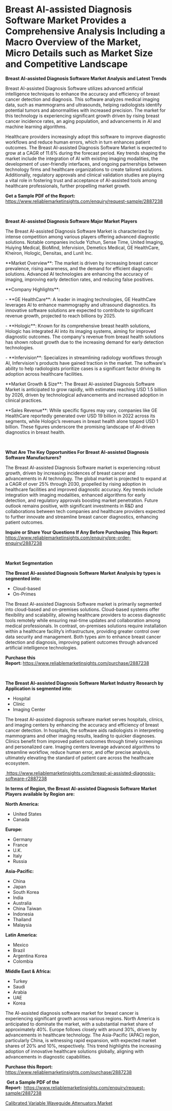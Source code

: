 <p><h1>Breast AI-assisted Diagnosis Software Market Provides a Comprehensive Analysis Including a Macro Overview of the Market, Micro Details such as Market Size and Competitive Landscape</h1></p><p><strong>Breast AI-assisted Diagnosis Software Market Analysis and Latest Trends</strong></p>
<p><p>Breast AI-assisted Diagnosis Software utilizes advanced artificial intelligence techniques to enhance the accuracy and efficiency of breast cancer detection and diagnosis. This software analyzes medical imaging data, such as mammograms and ultrasounds, helping radiologists identify potential tumors and abnormalities with increased precision. The market for this technology is experiencing significant growth driven by rising breast cancer incidence rates, an aging population, and advancements in AI and machine learning algorithms. </p><p>Healthcare providers increasingly adopt this software to improve diagnostic workflows and reduce human errors, which in turn enhances patient outcomes. The Breast AI-assisted Diagnosis Software Market is expected to grow at a CAGR of 11.6% during the forecast period. Key trends shaping the market include the integration of AI with existing imaging modalities, the development of user-friendly interfaces, and ongoing partnerships between technology firms and healthcare organizations to create tailored solutions. Additionally, regulatory approvals and clinical validation studies are playing a vital role in fostering trust and acceptance of AI-assisted tools among healthcare professionals, further propelling market growth.</p></p>
<p><strong>Get a Sample PDF of the Report:&nbsp;</strong> <a href="https://www.reliablemarketinsights.com/enquiry/request-sample/2887238?utm_campaign=2991&utm_medium=2&utm_source=Github&utm_content=ia&utm_term=14032025&utm_id=breast-ai-assisted-diagnosis-software">https://www.reliablemarketinsights.com/enquiry/request-sample/2887238</a></p>
<p>&nbsp;</p>
<p><strong>Breast AI-assisted Diagnosis Software Major Market Players</strong></p>
<p><p>The Breast AI-assisted Diagnosis Software Market is characterized by intense competition among various players offering advanced diagnostic solutions. Notable companies include Yizhun, Sense Time, United Imaging, Huiying Medical, BioMind, Infervision, Demetics Medical, GE HealthCare, Kheiron, Hologic, Densitas, and Lunit Inc.</p><p>**Market Overview**: The market is driven by increasing breast cancer prevalence, rising awareness, and the demand for efficient diagnostic solutions. Advanced AI technologies are enhancing the accuracy of imaging, improving early detection rates, and reducing false positives.</p><p>**Company Highlights**:</p><p>- **GE HealthCare**: A leader in imaging technologies, GE HealthCare leverages AI to enhance mammography and ultrasound diagnostics. Its innovative software solutions are expected to contribute to significant revenue growth, projected to reach billions by 2025.</p><p>  </p><p>- **Hologic**: Known for its comprehensive breast health solutions, Hologic has integrated AI into its imaging systems, aiming for improved diagnostic outcomes. The company's revenue from breast health solutions has shown robust growth due to the increasing demand for early detection technologies.</p><p>- **Infervision**: Specializes in streamlining radiology workflows through AI, Infervision's products have gained traction in the market. The software's ability to help radiologists prioritize cases is a significant factor driving its adoption across healthcare facilities.</p><p>**Market Growth & Size**: The Breast AI-assisted Diagnosis Software Market is anticipated to grow rapidly, with estimates reaching USD 1.5 billion by 2026, driven by technological advancements and increased adoption in clinical practices.</p><p>**Sales Revenue**: While specific figures may vary, companies like GE HealthCare reportedly generated over USD 19 billion in 2022 across its segments, while Hologic’s revenues in breast health alone topped USD 1 billion. These figures underscore the promising landscape of AI-driven diagnostics in breast health.</p></p>
<p>&nbsp;</p>
<p><strong>What Are The Key Opportunities For Breast AI-assisted Diagnosis Software Manufacturers?</strong></p>
<p><p>The Breast AI-assisted Diagnosis Software market is experiencing robust growth, driven by increasing incidences of breast cancer and advancements in AI technology. The global market is projected to expand at a CAGR of over 25% through 2030, propelled by rising adoption in healthcare facilities and improved diagnostic accuracy. Key trends include integration with imaging modalities, enhanced algorithms for early detection, and regulatory approvals boosting market penetration. Future outlook remains positive, with significant investments in R&D and collaborations between tech companies and healthcare providers expected to further innovate and streamline breast cancer diagnostics, enhancing patient outcomes.</p></p>
<p><strong>Inquire or Share Your Questions If Any Before Purchasing This Report:</strong> <a href="https://www.reliablemarketinsights.com/enquiry/pre-order-enquiry/2887238?utm_campaign=2991&utm_medium=2&utm_source=Github&utm_content=ia&utm_term=14032025&utm_id=breast-ai-assisted-diagnosis-software">https://www.reliablemarketinsights.com/enquiry/pre-order-enquiry/2887238</a></p>
<p>&nbsp;</p>
<p><strong>Market Segmentation</strong></p>
<p><strong>The Breast AI-assisted Diagnosis Software Market Analysis by types is segmented into:</strong></p>
<p><ul><li> Cloud-based</li><li>On-Primes </li></ul></p>
<p><p>The Breast AI-assisted Diagnosis Software market is primarily segmented into cloud-based and on-premises solutions. Cloud-based systems offer flexibility and scalability, allowing healthcare providers to access diagnostic tools remotely while ensuring real-time updates and collaboration among medical professionals. In contrast, on-premises solutions require installation within a healthcare facility’s infrastructure, providing greater control over data security and management. Both types aim to enhance breast cancer detection and diagnosis, improving patient outcomes through advanced artificial intelligence technologies.</p></p>
<p><strong>Purchase this Report:&nbsp;</strong><a href="https://www.reliablemarketinsights.com/purchase/2887238?utm_campaign=2991&utm_medium=2&utm_source=Github&utm_content=ia&utm_term=14032025&utm_id=breast-ai-assisted-diagnosis-software">https://www.reliablemarketinsights.com/purchase/2887238</a></p>
<p>&nbsp;</p>
<p><strong>The Breast AI-assisted Diagnosis Software Market Industry Research by Application is segmented into:</strong></p>
<p><ul><li> Hospital</li><li>Clinic</li><li>Imaging Center </li></ul></p>
<p><p>The breast AI-assisted diagnosis software market serves hospitals, clinics, and imaging centers by enhancing the accuracy and efficiency of breast cancer detection. In hospitals, the software aids radiologists in interpreting mammograms and other imaging results, leading to quicker diagnoses. Clinics benefit from improved patient outcomes through timely screenings and personalized care. Imaging centers leverage advanced algorithms to streamline workflow, reduce human error, and offer precise analysis, ultimately elevating the standard of patient care across the healthcare ecosystem.</p></p>
<p><a href="https://www.reliablemarketinsights.com/breast-ai-assisted-diagnosis-software-r2887238?utm_campaign=2991&utm_medium=2&utm_source=Github&utm_content=ia&utm_term=14032025&utm_id=breast-ai-assisted-diagnosis-software">&nbsp;https://www.reliablemarketinsights.com/breast-ai-assisted-diagnosis-software-r2887238</a></p>
<p><strong>In terms of Region, the Breast AI-assisted Diagnosis Software Market Players available by Region are:</strong></p>
<p>
    <p> <strong> North America: </strong>
        <ul>
            <li>United States</li>
            <li>Canada</li>
        </ul>
        </p> 
    <p> <strong> Europe: </strong>
        <ul>
            <li>Germany</li>
            <li>France</li>
            <li>U.K.</li>
            <li>Italy</li>
            <li>Russia</li>
        </ul>
        </p> 
    <p> <strong> Asia-Pacific: </strong>
        <ul>
            <li>China</li>
            <li>Japan</li>
            <li>South Korea</li>
            <li>India</li>
            <li>Australia</li>
            <li>China Taiwan</li>
            <li>Indonesia</li>
            <li>Thailand</li>
            <li>Malaysia</li>
        </ul>
        </p> 
    <p> <strong> Latin America: </strong>
        <ul>
            <li>Mexico</li>
            <li>Brazil</li>
            <li>Argentina Korea</li>
            <li>Colombia</li>
        </ul>
        </p> 
    <p> <strong> Middle East & Africa: </strong>
        <ul>
            <li>Turkey</li>
            <li>Saudi</li>
            <li>Arabia</li>
            <li>UAE</li>
            <li>Korea</li>
        </ul>
    </p>
    </p>
<p><p>The AI-assisted diagnosis software market for breast cancer is experiencing significant growth across various regions. North America is anticipated to dominate the market, with a substantial market share of approximately 40%. Europe follows closely with around 30%, driven by advancements in healthcare technology. The Asia-Pacific (APAC) region, particularly China, is witnessing rapid expansion, with expected market shares of 20% and 10%, respectively. This trend highlights the increasing adoption of innovative healthcare solutions globally, aligning with advancements in diagnostic capabilities.</p></p>
<p><strong>Purchase this Report: </strong><a href="https://www.reliablemarketinsights.com/purchase/2887238?utm_campaign=2991&utm_medium=2&utm_source=Github&utm_content=ia&utm_term=14032025&utm_id=breast-ai-assisted-diagnosis-software">https://www.reliablemarketinsights.com/purchase/2887238</a></p>
<p>&nbsp;<strong>Get a Sample PDF of the Report:&nbsp;&nbsp;</strong><a href="https://www.reliablemarketinsights.com/enquiry/request-sample/2887238?utm_campaign=2991&utm_medium=2&utm_source=Github&utm_content=ia&utm_term=14032025&utm_id=breast-ai-assisted-diagnosis-software">https://www.reliablemarketinsights.com/enquiry/request-sample/2887238</a></p>
<p><strong></strong></p>
<p><p><a href="https://github.com/saaindosya/Market-Research-Report-List-1/blob/main/calibrated-variable-waveguide-attenuators-market.md?utm_campaign=2991&utm_medium=2&utm_source=Github&utm_content=ia&utm_term=14032025&utm_id=breast-ai-assisted-diagnosis-software">Calibrated Variable Waveguide Attenuators Market</a></p></p>